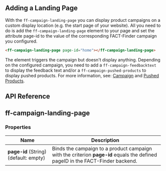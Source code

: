 ## Adding a Landing Page
With the `ff-campaign-landing-page` you can display product campaigns on a custom display location (e.g. the start page of your website). All you need to do is add the `ff-campaign-landing-page` element to your page and set the attribute page-id to the value of the corresponding FACT-Finder campaign you configured.

```html
<ff-campaign-landing-page page-id="home"></ff-campaign-landing-page>
```

The element triggers the campaign but doesn't display anything. Depending on the configured campaign, you need to add a `ff-campaign-feedbacktext` to display the feedback text and/or a `ff-campaign-pushed-products` to display pushed products. For more information, see: [Campaign](http://web-components.fact-finder.de/documentation/ff-campaign) and [Pushed Products](http://web-components.fact-finder.de/documentation/ff-campaign-pushed-products).

## API Reference
## ff-campaign-landing-page
### Properties
| Name | Description |
| ---- | ----------- |
|**page-id**&nbsp;(String) (default: empty)| Binds the campaign to a product campaign with the criterion **page-id** equals the defined pageID in the FACT-Finder backend. |
